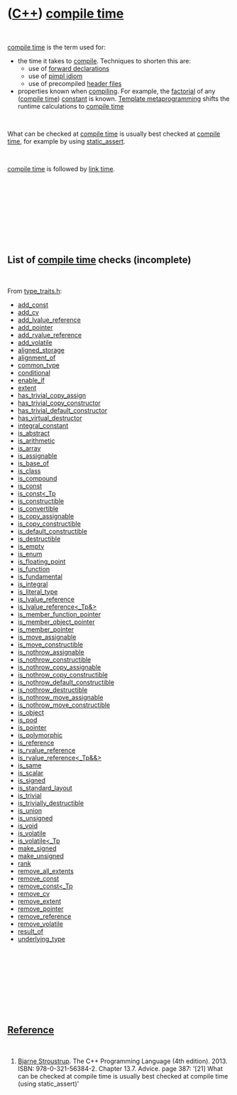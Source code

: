 



 

 

 

 

 

([C++](Cpp.md)) [compile time](CppCompileTime.md)
===================================================

 

[compile time](CppCompileTime.md) is the term used for:

-   the time it takes to [compile](CppCompile.md). Techniques to
    shorten this are:
    -   use of [forward declarations](CppForwardDeclaration.md)
    -   use of [pimpl idiom](CppPimpl.md)
    -   use of precompiled [header files](CppHeaderFile.md)
-   properties known when [compiling](CppCompile.md). For example, the
    [factorial](CppFactorial.md) of any ([compile
    time](CppCompileTime.md)) [constant](CppConst.md) is known.
    [Template metaprogramming](CppTemplateMetaprogramming.md) shifts
    the runtime calculations to [compile time](CppCompileTime.md)

 

What can be checked at [compile time](CppCompileTime.md) is usually
best checked at [compile time](CppCompileTime.md), for example by using
[static\_assert](CppStatic_assert.md).

 

[compile time](CppCompileTime.md) is followed by [link
time](CppLinkTime.md).

 

 

 

 

 

List of [compile time](CppCompileTime.md) checks (incomplete)
--------------------------------------------------------------

 

From [type\_traits.h](CppType_traitsH.md):

-   [add\_const](CppAdd_const.md)
-   [add\_cv](CppAdd_cv.md)
-   [add\_lvalue\_reference](CppAdd_lvalue_reference.md)
-   [add\_pointer](CppAdd_pointer.md)
-   [add\_rvalue\_reference](CppAdd_rvalue_reference.md)
-   [add\_volatile](CppAdd_volatile.md)
-   [aligned\_storage](CppAligned_storage.md)
-   [alignment\_of](CppAlignment_of.md)
-   [common\_type](CppCommon_type.md)
-   [conditional](CppConditional.md)
-   [enable\_if](CppEnable_if.md)
-   [extent](CppExtent.md)
-   [has\_trivial\_copy\_assign](CppHas_trivial_copy_assign.md)
-   [has\_trivial\_copy\_constructor](CppHas_trivial_copy_constructor.md)
-   [has\_trivial\_default\_constructor](CppHas_trivial_default_constructor.md)
-   [has\_virtual\_destructor](CppHas_virtual_destructor.md)
-   [integral\_constant](CppIntegral_constant.md)
-   [is\_abstract](CppIs_abstract.md)
-   [is\_arithmetic](CppIs_arithmetic.md)
-   [is\_array](CppIs_array.md)
-   [is\_assignable](CppIs_assignable.md)
-   [is\_base\_of](CppIs_base_of.md)
-   [is\_class](CppIs_class.md)
-   [is\_compound](CppIs_compound.md)
-   [is\_const](CppIs_const.md)
-   [is\_const&lt;\_Tp](CppIs_const%3C_Tp.md)
-   [is\_constructible](CppIs_constructible.md)
-   [is\_convertible](CppIs_convertible.md)
-   [is\_copy\_assignable](CppIs_copy_assignable.md)
-   [is\_copy\_constructible](CppIs_copy_constructible.md)
-   [is\_default\_constructible](CppIs_default_constructible.md)
-   [is\_destructible](CppIs_destructible.md)
-   [is\_empty](CppIs_empty.md)
-   [is\_enum](CppIs_enum.md)
-   [is\_floating\_point](CppIs_floating_point.md)
-   [is\_function](CppIs_function.md)
-   [is\_fundamental](CppIs_fundamental.md)
-   [is\_integral](CppIs_integral.md)
-   [is\_literal\_type](CppIs_literal_type.md)
-   [is\_lvalue\_reference](CppIs_lvalue_reference.md)
-   [is\_lvalue\_reference&lt;\_Tp&&gt;](CppIs_lvalue_reference%3C_Tp&%3E.md)
-   [is\_member\_function\_pointer](CppIs_member_function_pointer.md)
-   [is\_member\_object\_pointer](CppIs_member_object_pointer.md)
-   [is\_member\_pointer](CppIs_member_pointer.md)
-   [is\_move\_assignable](CppIs_move_assignable.md)
-   [is\_move\_constructible](CppIs_move_constructible.md)
-   [is\_nothrow\_assignable](CppIs_nothrow_assignable.md)
-   [is\_nothrow\_constructible](CppIs_nothrow_constructible.md)
-   [is\_nothrow\_copy\_assignable](CppIs_nothrow_copy_assignable.md)
-   [is\_nothrow\_copy\_constructible](CppIs_nothrow_copy_constructible.md)
-   [is\_nothrow\_default\_constructible](CppIs_nothrow_default_constructible.md)
-   [is\_nothrow\_destructible](CppIs_nothrow_destructible.md)
-   [is\_nothrow\_move\_assignable](CppIs_nothrow_move_assignable.md)
-   [is\_nothrow\_move\_constructible](CppIs_nothrow_move_constructible.md)
-   [is\_object](CppIs_object.md)
-   [is\_pod](CppIs_pod.md)
-   [is\_pointer](CppIs_pointer.md)
-   [is\_polymorphic](CppIs_polymorphic.md)
-   [is\_reference](CppIs_reference.md)
-   [is\_rvalue\_reference](CppIs_rvalue_reference.md)
-   [is\_rvalue\_reference&lt;\_Tp&&&gt;](CppIs_rvalue_reference%3C_Tp&&%3E.md)
-   [is\_same](CppIs_same.md)
-   [is\_scalar](CppIs_scalar.md)
-   [is\_signed](CppIs_signed.md)
-   [is\_standard\_layout](CppIs_standard_layout.md)
-   [is\_trivial](CppIs_trivial.md)
-   [is\_trivially\_destructible](CppIs_trivially_destructible.md)
-   [is\_union](CppIs_union.md)
-   [is\_unsigned](CppIs_unsigned.md)
-   [is\_void](CppIs_void.md)
-   [is\_volatile](CppIs_volatile.md)
-   [is\_volatile&lt;\_Tp](CppIs_volatile%3C_Tp.md)
-   [make\_signed](CppMake_signed.md)
-   [make\_unsigned](CppMake_unsigned.md)
-   [rank](CppRank.md)
-   [remove\_all\_extents](CppRemove_all_extents.md)
-   [remove\_const](CppRemove_const.md)
-   [remove\_const&lt;\_Tp](CppRemove_const%3C_Tp.md)
-   [remove\_cv](CppRemove_cv.md)
-   [remove\_extent](CppRemove_extent.md)
-   [remove\_pointer](CppRemove_pointer.md)
-   [remove\_reference](CppRemove_reference.md)
-   [remove\_volatile](CppRemove_volatile.md)
-   [result\_of](CppResult_of.md)
-   [underlying\_type](CppUnderlying_type.md)

 

 

 

 

 

[Reference](CppReferences.md)
------------------------------

 

1.  [Bjarne Stroustrup](CppBjarneStroustrup.md). The C++ Programming
    Language (4th edition). 2013. ISBN: 978-0-321-56384-2. Chapter 13.7.
    Advice. page 387: '\[21\] What can be checked at compile time is
    usually best checked at compile time (using static\_assert)'

 

 

 

 

 





 



